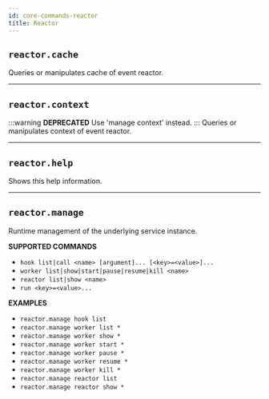 ```yaml
---
id: core-commands-reactor
title: Reactor
---
```


## `reactor.cache`

Queries or manipulates cache of event reactor.


----
## `reactor.context`

:::warning
**DEPRECATED**
Use 'manage context' instead.
:::
Queries or manipulates context of event reactor.


----
## `reactor.help`

Shows this help information.


----
## `reactor.manage`

Runtime management of the underlying service instance.


**SUPPORTED COMMANDS**

  - `hook list|call <name> [argument]... [<key>=<value>]...`
  - `worker list|show|start|pause|resume|kill <name>`
  - `reactor list|show <name>`
  - `run <key>=<value>...`


**EXAMPLES**

  - `reactor.manage hook list`
  - `reactor.manage worker list *`
  - `reactor.manage worker show *`
  - `reactor.manage worker start *`
  - `reactor.manage worker pause *`
  - `reactor.manage worker resume *`
  - `reactor.manage worker kill *`
  - `reactor.manage reactor list`
  - `reactor.manage reactor show *`
